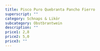 ```yaml
---
title: Pisco Puro Quebranta Pancho Fierro
superscript: ""
category: Schnaps & Likör
subcategory: Obstbrantwein
description: ""
price1: 2,8
price2: 5,0
price3: ""
---
```

